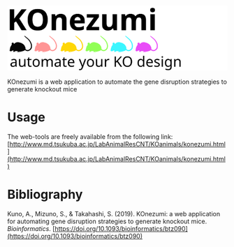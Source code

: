 ![KOnezumi](https://github.com/akikuno/KOnezumi/blob/images/LOGO_KOnezumi.svg)  

KOnezumi is a web application to automate the gene disruption strategies to generate knockout mice

# Usage
The web-tools are freely available from the following link:
[http://www.md.tsukuba.ac.jp/LabAnimalResCNT/KOanimals/konezumi.html](http://www.md.tsukuba.ac.jp/LabAnimalResCNT/KOanimals/konezumi.html)

# Bibliography
Kuno, A., Mizuno, S., & Takahashi, S. (2019). KOnezumi: a web application for automating gene disruption strategies to generate knockout mice. *Bioinformatics*.
[https://doi.org/10.1093/bioinformatics/btz090](https://doi.org/10.1093/bioinformatics/btz090)
